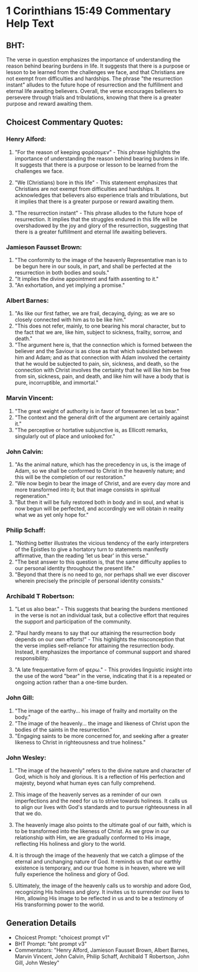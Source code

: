 # 1 Corinthians 15:49 Commentary Help Text

## BHT:
The verse in question emphasizes the importance of understanding the reason behind bearing burdens in life. It suggests that there is a purpose or lesson to be learned from the challenges we face, and that Christians are not exempt from difficulties and hardships. The phrase "the resurrection instant" alludes to the future hope of resurrection and the fulfillment and eternal life awaiting believers. Overall, the verse encourages believers to persevere through trials and tribulations, knowing that there is a greater purpose and reward awaiting them.

## Choicest Commentary Quotes:
### Henry Alford:
1. "For the reason of keeping φορέσομεν" - This phrase highlights the importance of understanding the reason behind bearing burdens in life. It suggests that there is a purpose or lesson to be learned from the challenges we face.

2. "We (Christians) bore in this life" - This statement emphasizes that Christians are not exempt from difficulties and hardships. It acknowledges that believers also experience trials and tribulations, but it implies that there is a greater purpose or reward awaiting them.

3. "The resurrection instant" - This phrase alludes to the future hope of resurrection. It implies that the struggles endured in this life will be overshadowed by the joy and glory of the resurrection, suggesting that there is a greater fulfillment and eternal life awaiting believers.

### Jamieson Fausset Brown:
1. "The conformity to the image of the heavenly Representative man is to be begun here in our souls, in part, and shall be perfected at the resurrection in both bodies and souls."
2. "It implies the divine appointment and faith assenting to it."
3. "An exhortation, and yet implying a promise."

### Albert Barnes:
1. "As like our first father, we are frail, decaying, dying; as we are so closely connected with him as to be like him."
2. "This does not refer, mainly, to one bearing his moral character, but to the fact that we are, like him, subject to sickness, frailty, sorrow, and death."
3. "The argument here is, that the connection which is formed between the believer and the Saviour is as close as that which subsisted between him and Adam; and as that connection with Adam involved the certainty that he would be subjected to pain, sin, sickness, and death, so the connection with Christ involves the certainty that he will like him be free from sin, sickness, pain, and death, and like him will have a body that is pure, incorruptible, and immortal."

### Marvin Vincent:
1. "The great weight of authority is in favor of foreswmen let us bear."
2. "The context and the general drift of the argument are certainly against it."
3. "The perceptive or hortative subjunctive is, as Ellicott remarks, singularly out of place and unlooked for."

### John Calvin:
1. "As the animal nature, which has the precedency in us, is the image of Adam, so we shall be conformed to Christ in the heavenly nature; and this will be the completion of our restoration."
2. "We now begin to bear the image of Christ, and are every day more and more transformed into it; but that image consists in spiritual regeneration."
3. "But then it will be fully restored both in body and in soul, and what is now begun will be perfected, and accordingly we will obtain in reality what we as yet only hope for."

### Philip Schaff:
1. "Nothing better illustrates the vicious tendency of the early interpreters of the Epistles to give a hortatory turn to statements manifestly affirmative, than the reading 'let us bear' in this verse." 
2. "The best answer to this question is, that the same difficulty applies to our personal identity throughout the present life."
3. "Beyond that there is no need to go, nor perhaps shall we ever discover wherein precisely the principle of personal identity consists."

### Archibald T Robertson:
1. "Let us also bear." - This suggests that bearing the burdens mentioned in the verse is not an individual task, but a collective effort that requires the support and participation of the community.

2. "Paul hardly means to say that our attaining the resurrection body depends on our own efforts!" - This highlights the misconception that the verse implies self-reliance for attaining the resurrection body. Instead, it emphasizes the importance of communal support and shared responsibility.

3. "A late frequentative form of φερω." - This provides linguistic insight into the use of the word "bear" in the verse, indicating that it is a repeated or ongoing action rather than a one-time burden.

### John Gill:
1. "The image of the earthy... his image of frailty and mortality on the body." 
2. "The image of the heavenly... the image and likeness of Christ upon the bodies of the saints in the resurrection."
3. "Engaging saints to be more concerned for, and seeking after a greater likeness to Christ in righteousness and true holiness."

### John Wesley:
1. "The image of the heavenly" refers to the divine nature and character of God, which is holy and glorious. It is a reflection of His perfection and majesty, beyond what human eyes can fully comprehend.

2. This image of the heavenly serves as a reminder of our own imperfections and the need for us to strive towards holiness. It calls us to align our lives with God's standards and to pursue righteousness in all that we do.

3. The heavenly image also points to the ultimate goal of our faith, which is to be transformed into the likeness of Christ. As we grow in our relationship with Him, we are gradually conformed to His image, reflecting His holiness and glory to the world.

4. It is through the image of the heavenly that we catch a glimpse of the eternal and unchanging nature of God. It reminds us that our earthly existence is temporary, and our true home is in heaven, where we will fully experience the holiness and glory of God.

5. Ultimately, the image of the heavenly calls us to worship and adore God, recognizing His holiness and glory. It invites us to surrender our lives to Him, allowing His image to be reflected in us and to be a testimony of His transforming power to the world.


## Generation Details
- Choicest Prompt: "choicest prompt v1"
- BHT Prompt: "bht prompt v3"
- Commentators: "Henry Alford, Jamieson Fausset Brown, Albert Barnes, Marvin Vincent, John Calvin, Philip Schaff, Archibald T Robertson, John Gill, John Wesley"
